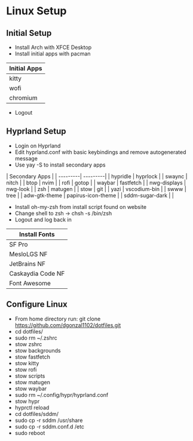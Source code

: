 # Linux Setup

## Initial Setup

- Install Arch with XFCE Desktop
- Install initial apps with pacman

| Initial Apps |
| ------------ |
| kitty | hyprland |
| wofi | yay |
| chromium | micro |

- Logout

## Hyprland Setup

- Login on Hyprland
- Edit hyprland.conf with basic keybindings and remove autogenerated message
- Use yay -S to install secondary apps

| Secondary Apps |
| ---------| ---------|
| hypridle | hyprlock |
| swaync | nitch |
| btop | nvim |
| rofi  | gotop |
| waybar | fastfetch |
| nwg-displays | nwg-look |
| zsh | matugen |
| stow | git |
| yazi | vscodium-bin |
| swww | tree |
| adw-gtk-theme | papirus-icon-theme |
| sddm-sugar-dark | |

- Install oh-my-zsh from install script found on website
- Change shell to zsh -> chsh -s /bin/zsh
- Logout and log back in

| Install Fonts |
| ------------- |
| SF Pro | apple-fonts |
| MesloLGS NF | ttf-meslo-nerd & ttf-meslo-nerd-font-powerlevel10k |
| JetBrains NF | ttf-jetbrains-mono-nerd |
| Caskaydia Code NF | ttf-cascadia-code-nerd |
| Font Awesome | otf-font-awesome |

## Configure Linux

- From home directory run: git clone https://github.com/dgonzal1102/dotfiles.git
- cd dotfiles/
- sudo rm ~/.zshrc
- stow zshrc
- stow backgrounds
- stow fastfetch
- stow kitty
- stow rofi
- stow scripts
- stow matugen
- stow waybar
- sudo rm ~/.config/hypr/hyprland.conf
- stow hypr
- hyprctl reload
- cd dotfiles/sddm/
- sudo cp -r sddm /usr/share
- sudo cp -r sddm.conf.d /etc
- sudo reboot

